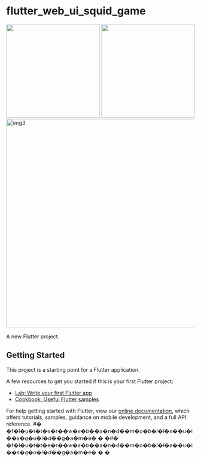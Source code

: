 # flutter_web_ui_squid_game

<div>
      <img style="width: 250px;" src="https://user-images.githubusercontent.com/68488154/154890629-9e98b433-4e3d-4318-91e2-112b739240c9.jpg" alt="">
      <img style="width: 250px;" src="https://user-images.githubusercontent.com/68488154/154890638-b65f51ff-7b9f-448c-95ac-36b416aae5e4.jpg" alt="" srcset="">
</div>
<img width="560" alt="img3" src="https://user-images.githubusercontent.com/68488154/154890665-6bc4b857-b5de-41f8-aead-ecd2caa984d7.png">


A new Flutter project.

## Getting Started

This project is a starting point for a Flutter application.

A few resources to get you started if this is your first Flutter project:

- [Lab: Write your first Flutter app](https://flutter.dev/docs/get-started/codelab)
- [Cookbook: Useful Flutter samples](https://flutter.dev/docs/cookbook)

For help getting started with Flutter, view our
[online documentation](https://flutter.dev/docs), which offers tutorials,
samples, guidance on mobile development, and a full API reference.
#� �f�l�u�t�t�e�r�_�w�e�b�_�a�n�d�_�m�o�b�i�l�e�_�u�i�_�s�q�u�i�d�_�g�a�m�e�
�
�#� �f�l�u�t�t�e�r�_�w�e�b�_�a�n�d�_�m�o�b�i�l�e�_�u�i�_�s�q�u�i�d�_�g�a�m�e�
�
�
